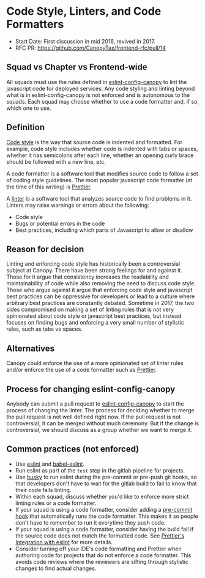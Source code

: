 # Code Style, Linters, and Code Formatters
- Start Date: First discussion in mid 2016, revived in 2017.
- RFC PR: https://github.com/CanopyTax/frontend-rfc/pull/14

## Squad vs Chapter vs Frontend-wide
All squads must use the rules defined in [eslint-config-canopy](https://github.com/CanopyTax/eslint-config-canopy) to lint the javascript code for deployed services.
Any code styling and linting beyond what is in eslint-config-canopy is not enforced and is autonomous to the squads. Each squad may choose whether to use a code
formatter and, if so, which one to use.

## Definition
[Code style](https://en.wikipedia.org/wiki/Programming_style) is the way that source code is indented and formatted. For example, code style includes whether code is indented
with tabs or spaces, whether it has semicolons after each line, whether an opening curly brace should be followed with a new line, etc.

A code formatter is a software tool that modifies source code to follow a set of coding style guidelines. The most popular javascript code formatter (at the time of this writing)
is [Prettier](https://prettier.io/).

A [linter](https://en.wikipedia.org/wiki/Lint_(software)) is a software tool that analyzes source code to find problems in it. Linters may raise warnings or errors about the following:
- Code style
- Bugs or potential errors in the code
- Best practices, including which parts of Javascript to allow or disallow

## Reason for decision
Linting and enforcing code style has historically been a controversial subject at Canopy. There have been strong feelings for and against it. Those for it argue that consistency increases the
readability and maintainability of code while also removing the need to discuss code style. Those who argue against it argue that enforcing code style and javascript best practices can be
oppressive for developers or lead to a culture where arbitrary best practices are constantly debated. Sometime in 2017, the two sides compromised on making a set of
linting rules that is not very opinionated about code style or javascript best practices, but instead focuses on finding bugs and enforcing a very small number of stylistic rules,
such as tabs vs spaces.

## Alternatives
Canopy could enforce the use of a more opinionated set of linter rules and/or enforce the use of a code formatter such as [Prettier](https://prettier.io/).

## Process for changing eslint-config-canopy
Anybody can submit a pull request to [eslint-config-canopy](https://github.com/CanopyTax/eslint-config-canopy) to start the process of changing the linter.
The process for deciding whether to merge the pull request is not well defined right now. If the pull request is not controversial, it can be merged without much
ceremony. But if the change is controversial, we should discuss as a group whether we want to merge it.

## Common practices (not enforced)
- Use [eslint](https://github.com/eslint/eslint) and [babel-eslint](https://github.com/babel/babel-eslint).
- Run eslint as part of the `test` step in the gitlab pipeline for projects.
- Use [husky](https://github.com/typicode/husky) to run eslint during the pre-commit or pre-push git hooks, so that developers don't have to wait for the gitlab build to fail
  to know that their code fails linting.
- Within each squad, discuss whether you'd like to enforce more strict linting rules or a code formatter.
- If your squad is using a code formatter, consider adding a [pre-commit hook](https://prettier.io/docs/en/precommit.html) that automatically runs the code formatter.
  This makes it so people don't have to remember to run it everytime they push code.
- If your squad is using a code formatter, consider having the build fail if the source code does not match the formatted code.
  See [Prettier's Integration with eslint](https://prettier.io/docs/en/eslint.html) for more details.
- Consider turning off your IDE's code formatting and Prettier when authoring code for projects that do not enforce a code formatter. This avoids code reviews where the reviewers
  are sifting through stylistic changes to find actual changes.
